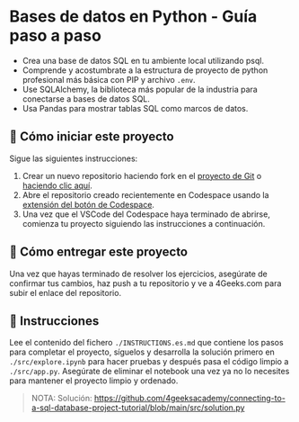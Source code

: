 <!--hide-->
# Bases de datos en Python - Guía paso a paso
<!--endhide-->

- Crea una base de datos SQL en tu ambiente local utilizando psql.
- Comprende y acostumbrate a la estructura de proyecto de python profesional más básica con PIP y archivo `.env`.
- Use SQLAlchemy, la biblioteca más popular de la industria para conectarse a bases de datos SQL.
- Usa Pandas para mostrar tablas SQL como marcos de datos.

## 🌱  Cómo iniciar este proyecto

Sigue las siguientes instrucciones:

1. Crear un nuevo repositorio haciendo fork en el [proyecto de Git](https://github.com/4geeksacademy/connecting-to-a-sql-database-project-tutorial) o [haciendo clic aquí](https://github.com/4geeksacademy/connecting-to-a-sql-database-project-tutorial/fork).
2. Abre el repositorio creado recientemente en Codespace usando la [extensión del botón de Codespace](https://docs.github.com/en/codespaces/developing-in-codespaces/creating-a-codespace-for-a-repository#creating-a-codespace-for-a-repository).
3. Una vez que el VSCode del Codespace haya terminado de abrirse, comienza tu proyecto siguiendo las instrucciones a continuación.

## 🚛 Cómo entregar este proyecto

Una vez que hayas terminado de resolver los ejercicios, asegúrate de confirmar tus cambios, haz push a tu repositorio y ve a 4Geeks.com para subir el enlace del repositorio.

## 📝 Instrucciones

Lee el contenido del fichero `./INSTRUCTIONS.es.md` que contiene los pasos para completar el proyecto, síguelos y desarrolla la solución primero en `./src/explore.ipynb` para hacer pruebas y después pasa el código limpio a `./src/app.py`. Asegúrate de eliminar el notebook una vez ya no lo necesites para mantener el proyecto limpio y ordenado.

> NOTA: Solución: https://github.com/4geeksacademy/connecting-to-a-sql-database-project-tutorial/blob/main/src/solution.py